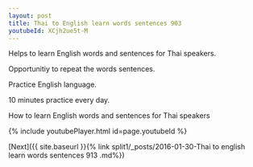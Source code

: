```yaml
---
layout: post
title: Thai to English learn words sentences 903 
youtubeId: XCjh2ue5t-M
---
```

 
 
Helps to learn English words and sentences for Thai speakers.

Opportunitiy to repeat the words sentences. 

Practice English language. 
 
10 minutes practice every day. 
 
How to learn English words and sentences for Thai speakers 
 
{% include youtubePlayer.html id=page.youtubeId %}
 
 
[Next]({{ site.baseurl }}{% link  split1/_posts/2016-01-30-Thai to english learn words sentences 913 .md%})
 
